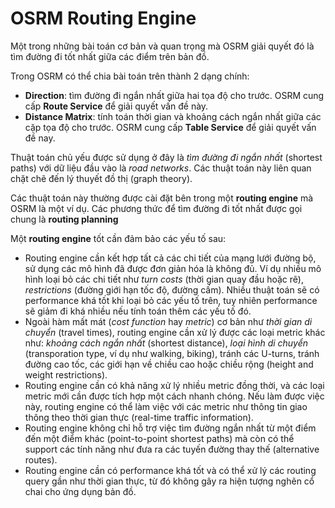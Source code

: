 # OSRM Routing Engine

Một trong những bài toán cơ bản và quan trọng mà OSRM giải quyết đó là tìm đường đi tốt nhất giữa các điểm trên bản đồ.

Trong OSRM có thể chia bài toán trên thành 2 dạng chính:
- **Direction**: tìm đường đi ngắn nhất giữa hai tọa độ cho trước. OSRM cung cấp **Route Service** để giải quyết vấn đề này.
- **Distance Matrix**: tính toán thời gian và khoảng cách ngắn nhất giữa các cặp tọa độ cho trước. OSRM cung cấp **Table Service** để giải quyết vấn đề nay.

Thuật toán chủ yếu được sử dụng ở đây là *tìm đường đi ngắn nhất* (shortest paths) với dữ liệu đầu vào là *road networks*. Các thuật toán này liên quan chặt chẽ đến lý thuyết đồ thị (graph theory).

Các thuật toán này thường được cài đặt bên trong một **routing engine** mà OSRM là một ví dụ. Các phương thức để tìm đường đi tốt nhất được gọi chung là **routing planning**

Một **routing engine** tốt cần đảm bảo các yếu tố sau:
- Routing engine cần kết hợp tất cả các chi tiết của mạng lưới đường bộ, sử dụng các mô hình đã được đơn giản hóa là không đủ. Ví dụ nhiều mô hình loại bỏ các chi tiết như *turn costs* (thời gian quay đầu hoặc rẽ), *restrictions* (đường giới hạn tốc độ, đường cấm). Nhiều thuật toán sẽ có performance khá tốt khi loại bỏ các yếu tố trên, tuy nhiên performance sẽ giảm đi khá nhiều nếu tính toán thêm các yếu tố đó.
- Ngoài hàm mất mát (*cost function* hay *metric*) cơ bản như *thời gian di chuyển* (travel times), routing engine cần xử lý được các loại metric khác như: *khoảng cách ngắn nhất* (shortest distance), *loại hình di chuyển* (transporation type, ví dụ như walking, biking), tránh các U-turns, tránh đường cao tốc, các giới hạn về chiều cao hoặc chiều rộng (height and weight restrictions).
- Routing engine cần có khả năng xử lý nhiều metric đồng thời, và các loại metric mới cần được tích hợp một cách nhanh chóng. Nếu làm được việc này, routing engine có thể làm việc với các metric như thông tin giao thông theo thời gian thực (real-time traffic information).
- Routing engine không chỉ hỗ trợ việc tìm đường ngắn nhất từ một điểm đến một điểm khác (point-to-point shortest paths) mà còn có thể support các tính năng như đưa ra các tuyến đường thay thế (alternative routes).
- Routing engine cần có performance khá tốt và có thể xử lý các routing query gần như thời gian thực, từ đó không gây ra hiện tượng nghẽn cổ chai cho ứng dụng bản đồ.




























